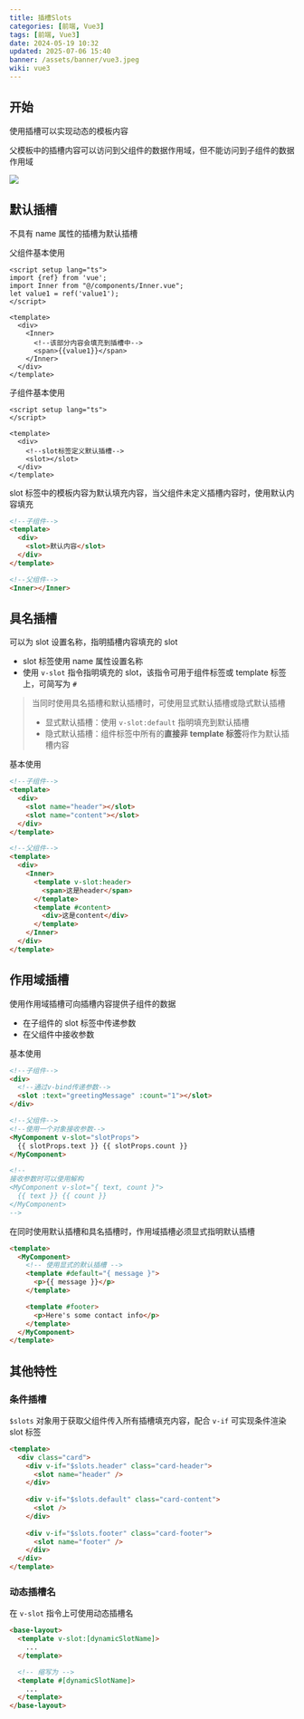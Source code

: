 ```yaml
---
title: 插槽Slots
categories: [前端, Vue3]
tags: [前端, Vue3]
date: 2024-05-19 10:32
updated: 2025-07-06 15:40
banner: /assets/banner/vue3.jpeg
wiki: vue3
---
```

## 开始

使用插槽可以实现动态的模板内容

父模板中的插槽内容可以访问到父组件的数据作用域，但不能访问到子组件的数据作用域

![](https://baymaxam-1309988842.cos.ap-beijing.myqcloud.com/blog/vue3-slot%2Fvue3-slot-1751769743326.png)

## 默认插槽

不具有 name 属性的插槽为默认插槽

父组件基本使用

```vue
<script setup lang="ts">
import {ref} from 'vue';
import Inner from "@/components/Inner.vue";
let value1 = ref('value1');
</script>

<template>
  <div>
    <Inner>
      <!--该部分内容会填充到插槽中-->
      <span>{{value1}}</span>
    </Inner>
  </div>
</template>
```

子组件基本使用

```vue
<script setup lang="ts">
</script>

<template>
  <div>
    <!--slot标签定义默认插槽-->
    <slot></slot>
  </div>
</template>
```

slot 标签中的模板内容为默认填充内容，当父组件未定义插槽内容时，使用默认内容填充

```html
<!--子组件-->
<template>
  <div>
    <slot>默认内容</slot>
  </div>
</template>

<!--父组件-->
<Inner></Inner>
```

## 具名插槽

可以为 slot 设置名称，指明插槽内容填充的 slot

- slot 标签使用 name 属性设置名称
- 使用 `v-slot` 指令指明填充的 slot，该指令可用于组件标签或 template 标签上，可简写为 `#`

> 当同时使用具名插槽和默认插槽时，可使用显式默认插槽或隐式默认插槽
>
> - 显式默认插槽：使用 `v-slot:default` 指明填充到默认插槽
> - 隐式默认插槽：组件标签中所有的**直接非 template 标签**将作为默认插槽内容

基本使用

```html
<!--子组件-->
<template>
  <div>
    <slot name="header"></slot>
    <slot name="content"></slot>
  </div>
</template>

<!--父组件-->
<template>
  <div>
    <Inner>
      <template v-slot:header>
        <span>这是header</span>
      </template>
      <template #content>
        <div>这是content</div>
      </template>
    </Inner>
  </div>
</template>
```

## 作用域插槽

使用作用域插槽可向插槽内容提供子组件的数据

- 在子组件的 slot 标签中传递参数
- 在父组件中接收参数

基本使用

```html
<!--子组件-->
<div>
  <!--通过v-bind传递参数-->
  <slot :text="greetingMessage" :count="1"></slot>
</div>

<!--父组件-->
<!--使用一个对象接收参数-->
<MyComponent v-slot="slotProps">
  {{ slotProps.text }} {{ slotProps.count }}
</MyComponent>

<!--
接收参数时可以使用解构
<MyComponent v-slot="{ text, count }">
  {{ text }} {{ count }}
</MyComponent>
-->
```

在同时使用默认插槽和具名插槽时，作用域插槽必须显式指明默认插槽

```html
<template>
  <MyComponent>
    <!-- 使用显式的默认插槽 -->
    <template #default="{ message }">
      <p>{{ message }}</p>
    </template>

    <template #footer>
      <p>Here's some contact info</p>
    </template>
  </MyComponent>
</template>
```

## 其他特性

### 条件插槽

`$slots` 对象用于获取父组件传入所有插槽填充内容，配合 `v-if` 可实现条件渲染 slot 标签

```html
<template>
  <div class="card">
    <div v-if="$slots.header" class="card-header">
      <slot name="header" />
    </div>
    
    <div v-if="$slots.default" class="card-content">
      <slot />
    </div>
    
    <div v-if="$slots.footer" class="card-footer">
      <slot name="footer" />
    </div>
  </div>
</template>
```

### 动态插槽名

在 `v-slot` 指令上可使用动态插槽名

```html
<base-layout>
  <template v-slot:[dynamicSlotName]>
    ...
  </template>

  <!-- 缩写为 -->
  <template #[dynamicSlotName]>
    ...
  </template>
</base-layout>
```
